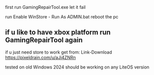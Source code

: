 first run GamingRepairTool.exe
let it fail 

run Enable WinStore - Run As ADMIN.bat 
reboot the pc


if u like to have xbox platform run GamingRepairTool again
-------

if u just need store to work get from: 
Link-Download
https://pixeldrain.com/u/aJi4ZNRn


tested on old Windows 2024
should be working on any LiteOS version 
